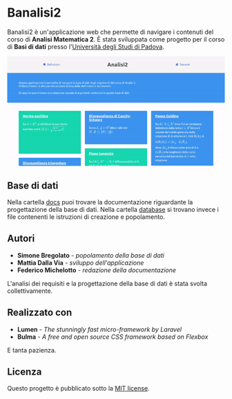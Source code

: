 # Banalisi2

Banalisi2 è un'applicazione web che permette di navigare i contenuti del corso di **Analisi Matematica 2**. È stata sviluppata come progetto per il corso di **Basi di dati** presso l'[Università degli Studi di Padova](http://www.unipd.it).

<p align="center">
  <img src="https://github.com/mattiadallavia/banalisi2/raw/master/docs/site_capture.gif">
</p>

## Base di dati

Nella cartella [docs](docs) puoi trovare la documentazione riguardante la progettazione della base di dati. Nella cartella [database](database) si trovano invece i file contenenti le istruzioni di creazione e popolamento.

## Autori

* **Simone Bregolato** - *popolamento della base di dati*
* **Mattia Dalla Via** - *sviluppo dell'applicazione*
* **Federico Michelotto** - *redazione della documentazione*

L'analisi dei requisiti e la progettazione della base di dati è stata svolta collettivamente.

## Realizzato con

* **Lumen** - *The stunningly fast micro-framework by Laravel*
* **Bulma** - *A free and open source CSS framework based on Flexbox*

E tanta pazienza.

## Licenza

Questo progetto è pubblicato sotto la [MIT license](https://opensource.org/licenses/MIT).
